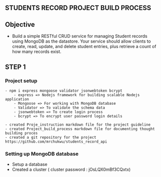 ## STUDENTS RECORD PROJECT BUILD PROCESS

## Objective 
- Build a simple RESTful CRUD service for managing Student records using MongoDB as the datastore. Your service should allow clients to create, read, update, and delete student entries, plus retrieve a count of how many records exist.


## STEP 1

### Project setup
    - npm i express mongoose validator jsonwebtoken bcrypt
        - express => Nodejs framework for building scalable Nodejs application
        - Mongoose => For working with MongoDB database
        - Validator => To validate the schema data
        - jsonwebtoken => To create login process
        - bcrypt => To encrypt user password login details
    
    - created Proje_instruction markdown file for the project guideline
    - created Project_build_process markdown file for documenting thought building proces
    - created a git repository for the project https://github.com/mrchukwu/students_record_api

### Setting up MongoDB database

- Setup a database
- Created a cluster ( cluster password : jOsLQX0mBf3CQxtx)